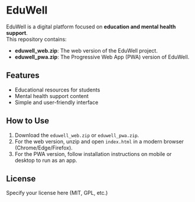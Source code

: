 # EduWell

EduWell is a digital platform focused on **education and mental health support**.  
This repository contains:
- **eduwell_web.zip**: The web version of the EduWell project.
- **eduwell_pwa.zip**: The Progressive Web App (PWA) version of EduWell.

## Features
- Educational resources for students
- Mental health support content
- Simple and user-friendly interface

## How to Use
1. Download the `eduwell_web.zip` or `eduwell_pwa.zip`.
2. For the web version, unzip and open `index.html` in a modern browser (Chrome/Edge/Firefox).
3. For the PWA version, follow installation instructions on mobile or desktop to run as an app.

## License
Specify your license here (MIT, GPL, etc.)
